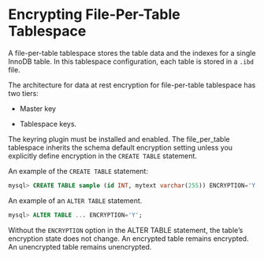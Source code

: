# Encrypting File-Per-Table Tablespace

A file-per-table tablespace stores the
table data and the indexes for a single InnoDB table. In this tablespace
configuration, each table is stored in a `.ibd` file.

The architecture for data at rest encryption for file-per-table tablespace
has two tiers:


* Master key


* Tablespace keys.

The keyring plugin must be installed and enabled. The
file_per_table tablespace inherits the schema default encryption setting unless you explicitly define encryption in the `CREATE TABLE` statement.

An example of the `CREATE TABLE` statement:

```sql
mysql> CREATE TABLE sample (id INT, mytext varchar(255)) ENCRYPTION='Y';
```

An example of an `ALTER TABLE` statement.

```sql
mysql> ALTER TABLE ... ENCRYPTION='Y';
```

Without the `ENCRYPTION` option in the ALTER TABLE statement, the table’s
encryption state does not change. An encrypted table remains encrypted. An
unencrypted table remains unencrypted.
